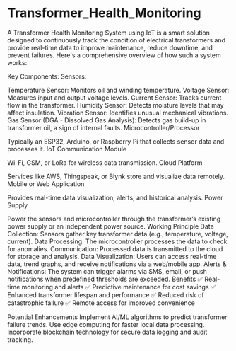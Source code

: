 # Transformer_Health_Monitoring

A Transformer Health Monitoring System using IoT is a smart solution designed to continuously track the condition of electrical transformers and provide real-time data to improve maintenance, reduce downtime, and prevent failures. Here's a comprehensive overview of how such a system works:

Key Components:
Sensors:

Temperature Sensor: Monitors oil and winding temperature.
Voltage Sensor: Measures input and output voltage levels.
Current Sensor: Tracks current flow in the transformer.
Humidity Sensor: Detects moisture levels that may affect insulation.
Vibration Sensor: Identifies unusual mechanical vibrations.
Gas Sensor (DGA - Dissolved Gas Analysis): Detects gas build-up in transformer oil, a sign of internal faults.
Microcontroller/Processor

Typically an ESP32, Arduino, or Raspberry Pi that collects sensor data and processes it.
IoT Communication Module

Wi-Fi, GSM, or LoRa for wireless data transmission.
Cloud Platform

Services like AWS, Thingspeak, or Blynk store and visualize data remotely.
Mobile or Web Application

Provides real-time data visualization, alerts, and historical analysis.
Power Supply

Power the sensors and microcontroller through the transformer’s existing power supply or an independent power source.
Working Principle
Data Collection: Sensors gather key transformer data (e.g., temperature, voltage, current).
Data Processing: The microcontroller processes the data to check for anomalies.
Communication: Processed data is transmitted to the cloud for storage and analysis.
Data Visualization: Users can access real-time data, trend graphs, and receive notifications via a web/mobile app.
Alerts & Notifications: The system can trigger alarms via SMS, email, or push notifications when predefined thresholds are exceeded.
Benefits
✅ Real-time monitoring and alerts
✅ Predictive maintenance for cost savings
✅ Enhanced transformer lifespan and performance
✅ Reduced risk of catastrophic failure
✅ Remote access for improved convenience

Potential Enhancements
Implement AI/ML algorithms to predict transformer failure trends.
Use edge computing for faster local data processing.
Incorporate blockchain technology for secure data logging and audit tracking.
